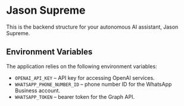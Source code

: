 # Jason Supreme

This is the backend structure for your autonomous AI assistant, Jason Supreme.

## Environment Variables

The application relies on the following environment variables:

- `OPENAI_API_KEY` – API key for accessing OpenAI services.
- `WHATSAPP_PHONE_NUMBER_ID` – phone number ID for the WhatsApp Business account.
- `WHATSAPP_TOKEN` – bearer token for the Graph API.
